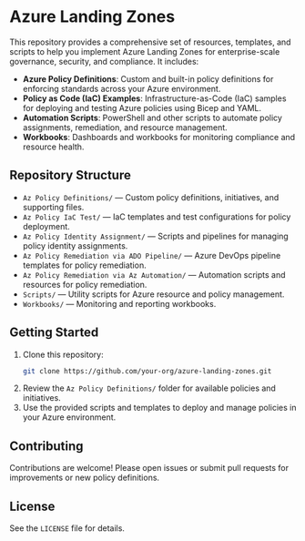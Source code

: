 # Azure Landing Zones

This repository provides a comprehensive set of resources, templates, and scripts to help you implement Azure Landing Zones for enterprise-scale governance, security, and compliance. It includes:

- **Azure Policy Definitions**: Custom and built-in policy definitions for enforcing standards across your Azure environment.
- **Policy as Code (IaC) Examples**: Infrastructure-as-Code (IaC) samples for deploying and testing Azure policies using Bicep and YAML.
- **Automation Scripts**: PowerShell and other scripts to automate policy assignments, remediation, and resource management.
- **Workbooks**: Dashboards and workbooks for monitoring compliance and resource health.

## Repository Structure

- `Az Policy Definitions/` — Custom policy definitions, initiatives, and supporting files.
- `Az Policy IaC Test/` — IaC templates and test configurations for policy deployment.
- `Az Policy Identity Assignment/` — Scripts and pipelines for managing policy identity assignments.
- `Az Policy Remediation via ADO Pipeline/` — Azure DevOps pipeline templates for policy remediation.
- `Az Policy Remediation via Az Automation/` — Automation scripts and resources for policy remediation.
- `Scripts/` — Utility scripts for Azure resource and policy management.
- `Workbooks/` — Monitoring and reporting workbooks.

## Getting Started

1. Clone this repository:
   ```sh
   git clone https://github.com/your-org/azure-landing-zones.git
   ```
2. Review the `Az Policy Definitions/` folder for available policies and initiatives.
3. Use the provided scripts and templates to deploy and manage policies in your Azure environment.

## Contributing

Contributions are welcome! Please open issues or submit pull requests for improvements or new policy definitions.

## License

See the `LICENSE` file for details.

